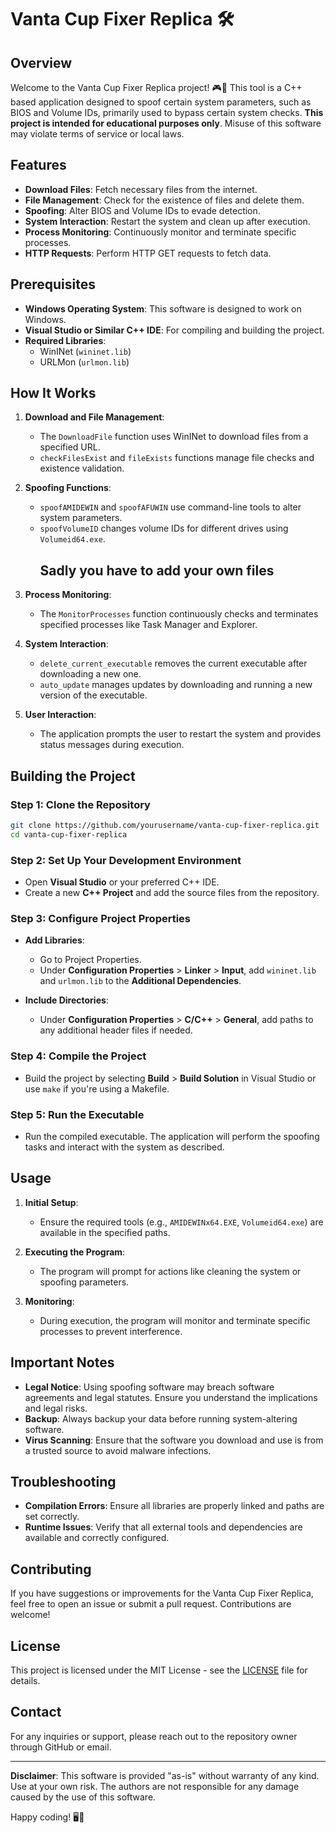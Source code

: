 # Vanta Cup Fixer Replica 🛠️

## Overview

Welcome to the Vanta Cup Fixer Replica project! 🎮🔧 This tool is a C++ based application designed to spoof certain system parameters, such as BIOS and Volume IDs, primarily used to bypass certain system checks. **This project is intended for educational purposes only**. Misuse of this software may violate terms of service or local laws.

## Features

- **Download Files**: Fetch necessary files from the internet.
- **File Management**: Check for the existence of files and delete them.
- **Spoofing**: Alter BIOS and Volume IDs to evade detection.
- **System Interaction**: Restart the system and clean up after execution.
- **Process Monitoring**: Continuously monitor and terminate specific processes.
- **HTTP Requests**: Perform HTTP GET requests to fetch data.

## Prerequisites

- **Windows Operating System**: This software is designed to work on Windows.
- **Visual Studio or Similar C++ IDE**: For compiling and building the project.
- **Required Libraries**:
  - WinINet (`wininet.lib`)
  - URLMon (`urlmon.lib`)

## How It Works

1. **Download and File Management**: 
   - The `DownloadFile` function uses WinINet to download files from a specified URL.
   - `checkFilesExist` and `fileExists` functions manage file checks and existence validation.

2. **Spoofing Functions**:
   - `spoofAMIDEWIN` and `spoofAFUWIN` use command-line tools to alter system parameters.
   - `spoofVolumeID` changes volume IDs for different drives using `Volumeid64.exe`.
     ## Sadly you have to add your own files 

3. **Process Monitoring**:
   - The `MonitorProcesses` function continuously checks and terminates specified processes like Task Manager and Explorer.

4. **System Interaction**:
   - `delete_current_executable` removes the current executable after downloading a new one.
   - `auto_update` manages updates by downloading and running a new version of the executable.

5. **User Interaction**:
   - The application prompts the user to restart the system and provides status messages during execution.

## Building the Project

### Step 1: Clone the Repository

```bash
git clone https://github.com/yourusername/vanta-cup-fixer-replica.git
cd vanta-cup-fixer-replica
```

### Step 2: Set Up Your Development Environment

- Open **Visual Studio** or your preferred C++ IDE.
- Create a new **C++ Project** and add the source files from the repository.

### Step 3: Configure Project Properties

- **Add Libraries**:
  - Go to Project Properties.
  - Under **Configuration Properties** > **Linker** > **Input**, add `wininet.lib` and `urlmon.lib` to the **Additional Dependencies**.

- **Include Directories**:
  - Under **Configuration Properties** > **C/C++** > **General**, add paths to any additional header files if needed.

### Step 4: Compile the Project

- Build the project by selecting **Build** > **Build Solution** in Visual Studio or use `make` if you're using a Makefile.

### Step 5: Run the Executable

- Run the compiled executable. The application will perform the spoofing tasks and interact with the system as described.

## Usage

1. **Initial Setup**: 
   - Ensure the required tools (e.g., `AMIDEWINx64.EXE`, `Volumeid64.exe`) are available in the specified paths.

2. **Executing the Program**:
   - The program will prompt for actions like cleaning the system or spoofing parameters.

3. **Monitoring**:
   - During execution, the program will monitor and terminate specific processes to prevent interference.

## Important Notes

- **Legal Notice**: Using spoofing software may breach software agreements and legal statutes. Ensure you understand the implications and legal risks.
- **Backup**: Always backup your data before running system-altering software.
- **Virus Scanning**: Ensure that the software you download and use is from a trusted source to avoid malware infections.

## Troubleshooting

- **Compilation Errors**: Ensure all libraries are properly linked and paths are set correctly.
- **Runtime Issues**: Verify that all external tools and dependencies are available and correctly configured.

## Contributing

If you have suggestions or improvements for the Vanta Cup Fixer Replica, feel free to open an issue or submit a pull request. Contributions are welcome!

## License

This project is licensed under the MIT License - see the [LICENSE](LICENSE) file for details.

## Contact

For any inquiries or support, please reach out to the repository owner through GitHub or email.

---

**Disclaimer**: This software is provided "as-is" without warranty of any kind. Use at your own risk. The authors are not responsible for any damage caused by the use of this software.

Happy coding! 🖥️🚀
